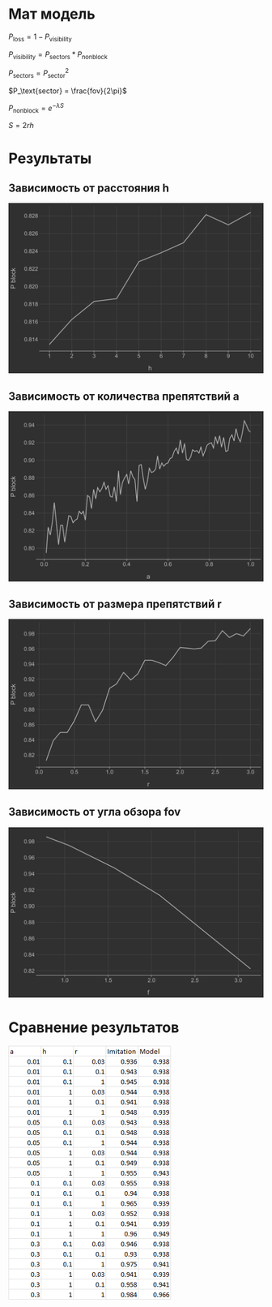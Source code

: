 # Мат модель
$P_\text{loss} = 1 - P_\text{visibility}$

$P_\text{visibility} = P_\text{sectors} * P_\text{nonblock}$

$P_\text{sectors} = P_\text{sector}^2$

$P_\text{sector} = \frac{fov}{2\pi}$

$P_\text{nonblock} = e^{-\lambda S}$

$S = 2rh$
# Результаты
## Зависимость от расстояния h
![img.png](h.png)
## Зависимость от количества препятствий a
![img.png](a.png)
## Зависимость от размера препятствий r
![img.png](r.png)
## Зависимость от угла обзора fov
![img.png](fov.png)

# Сравнение результатов
![img.png](img.png)
